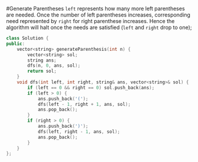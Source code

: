 #Generate Parentheses
`left` represents how many more left parentheses are needed. Once the number of left parentheses increases, corresponding need represented by `right` for right parenthese increases. Hence the algorithm will halt once the needs are satisfied (`left` and `right` drop to one);
```C++
class Solution {
public:
    vector<string> generateParenthesis(int n) {
        vector<string> sol;
        string ans;
        dfs(n, 0, ans, sol);
        return sol;
    }
    void dfs(int left, int right, string& ans, vector<string>& sol) {
        if (left == 0 && right == 0) sol.push_back(ans);
        if (left > 0) {
            ans.push_back('(');
            dfs(left - 1, right + 1, ans, sol);
            ans.pop_back();
        }
        if (right > 0) {
            ans.push_back(')');
            dfs(left, right - 1, ans, sol);
            ans.pop_back();
        }
    }
};
```
